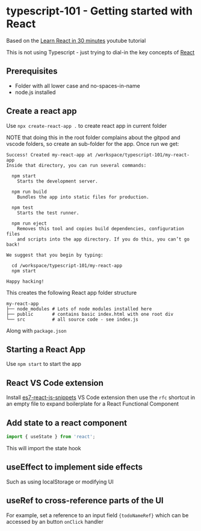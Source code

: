 # typescript-101 - Getting started with React

Based on the [Learn React in 30 minutes](https://youtu.be/hQAHSlTtcmY) youtube tutorial

This is not using Typescript - just trying to dial-in the key concepts of [React](https://react.dev/)

## Prerequisites

- Folder with all lower case and no-spaces-in-name
- node.js installed

## Create a react app

Use `npx create-react-app .` to create react app in current folder

NOTE that doing this in the root folder complains about the gitpod and vscode folders, so create an
sub-folder for the app. Once run we get:
```
Success! Created my-react-app at /workspace/typescript-101/my-react-app
Inside that directory, you can run several commands:

  npm start
    Starts the development server.

  npm run build
    Bundles the app into static files for production.

  npm test
    Starts the test runner.

  npm run eject
    Removes this tool and copies build dependencies, configuration files
    and scripts into the app directory. If you do this, you can’t go back!

We suggest that you begin by typing:

  cd /workspace/typescript-101/my-react-app
  npm start

Happy hacking!
```

This creates the following React app folder structure
```
my-react-app
├── node_modules # Lots of node modules installed here
├── public       # contains basic index.html with one root div
└── src          # all source code - see index.js
```

Along with `package.json`

## Starting a React App

Use `npm start` to start the app

## React VS Code extension

Install [es7-react-js-snippets](https://open-vsx.org/extension/dsznajder/es7-react-js-snippets) VS Code extension then
use the `rfc` shortcut in an empty file to expand boilerplate for a React Functional Component

## Add state to a react component

```js
import { useState } from 'react';
```

This will import the state hook

## useEffect to implement side effects

Such as using localStorage or modifying UI

## useRef to cross-reference parts of the UI

For example, set a reference to an input field `{todoNameRef}` which can be accessed by an button `onClick` handler


